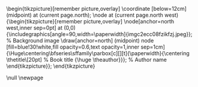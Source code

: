 \begin{tikzpicture}[remember picture,overlay]
\coordinate [below=12cm] (midpoint) at (current page.north);
\node at (current page.north west)
{\begin{tikzpicture}[remember picture,overlay]
\node[anchor=north west,inner sep=0pt] at (0,0) {\includegraphics[angle=90,width=\paperwidth]{imgc2ecc08fzikfzj.jpeg}}; % Background image
\draw[anchor=north] (midpoint) node [fill=blue!30!white,fill opacity=0.6,text opacity=1,inner sep=1cm]{\Huge\centering\bfseries\sffamily\parbox[c][][t]{\paperwidth}{\centering \thetitle\\[20pt] % Book title
{\huge \theauthor}}}; % Author name
\end{tikzpicture}};
\end{tikzpicture}

\null
\newpage
